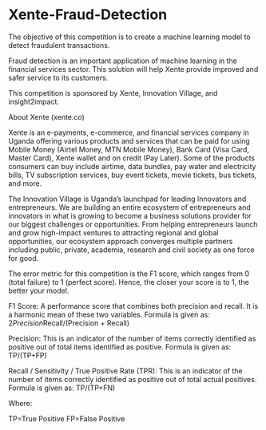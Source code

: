 # Xente-Fraud-Detection

The objective of this competition is to create a machine learning model to detect fraudulent transactions.

Fraud detection is an important application of machine learning in the financial services sector. This solution will help Xente provide improved and safer service to its customers.

This competition is sponsored by Xente, Innovation Village, and insight2impact.

About Xente (xente.co)


Xente is an e-payments, e-commerce, and financial services company in Uganda offering various products and services that can be paid for using Mobile Money (Airtel Money, MTN Mobile Money), Bank Card (Visa Card, Master Card), Xente wallet and on credit (Pay Later). Some of the products consumers can buy include airtime, data bundles, pay water and electricity bills, TV subscription services, buy event tickets, movie tickets, bus tickets, and more.

The Innovation Village is Uganda’s launchpad for leading Innovators and entrepreneurs. We are building an entire ecosystem of entrepreneurs and innovators in what is growing to become a business solutions provider for our biggest challenges or opportunities. From helping entrepreneurs launch and grow high-impact ventures to attracting regional and global opportunities, our ecosystem approach converges multiple partners including public, private, academia, research and civil society as one force for good.


The error metric for this competition is the F1 score, which ranges from 0 (total failure) to 1 (perfect score). Hence, the closer your score is to 1, the better your model.

F1 Score: A performance score that combines both precision and recall. It is a harmonic mean of these two variables. Formula is given as: 2*Precision*Recall/(Precision + Recall)

Precision: This is an indicator of the number of items correctly identified as positive out of total items identified as positive. Formula is given as: TP/(TP+FP)

Recall / Sensitivity / True Positive Rate (TPR): This is an indicator of the number of items correctly identified as positive out of total actual positives. Formula is given as: TP/(TP+FN)

Where:

TP=True Positive
FP=False Positive

